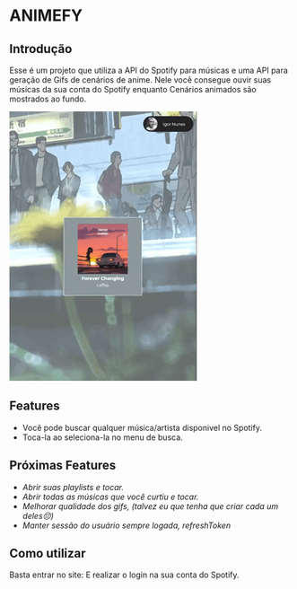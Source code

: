 # ANIMEFY

## Introdução

Esse é um projeto que utiliza a API do Spotify para músicas e uma API para geração de Gifs de cenários de anime. Nele você consegue ouvir suas músicas da sua conta do Spotify enquanto Cenários animados são mostrados ao fundo. 

<img src="./client/public/assets/animefy.gif">

## Features

- Você pode buscar qualquer música/artista disponivel no Spotify.
- Toca-la ao seleciona-la no menu de busca.

## Próximas Features
- *Abrir suas playlists e tocar.*
- *Abrir todas as músicas que você curtiu e tocar.*
- *Melhorar qualidade dos gifs, (talvez eu que tenha que criar cada um deles😔)*
- *Manter sessão do usuário sempre logada, refreshToken*

## Como utilizar

Basta entrar no site: 
E realizar o login na sua conta do Spotify.




